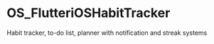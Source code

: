 # OS_FlutteriOSHabitTracker
Habit tracker, to-do list, planner with notification and streak systems
